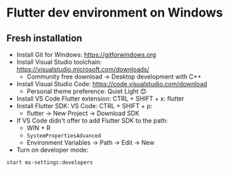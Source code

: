 # Flutter dev environment on Windows

## Fresh installation

* Install Git for Windows: https://gitforwindows.org
* Install Visual Studio toolchain: https://visualstudio.microsoft.com/downloads/
   *  Community free download → Desktop development with C++
* Install Visual Studio Code: https://code.visualstudio.com/download
  * Personal theme preference: Quiet Light 😊
* Install VS Code Flutter extension: CTRL + SHIFT + x: flutter
* Install Flutter SDK: VS Code: CTRL + SHIFT + p:
  * flutter → New Project → Download SDK
* If VS Code didn't offer to add Flutter SDK to the path:
  * WIN + R
  * `SystemPropertiesAdvanced`
  * Environment Variables → Path → Edit → New
* Turn on developer mode:
```shell
start ms-settings:developers
```
